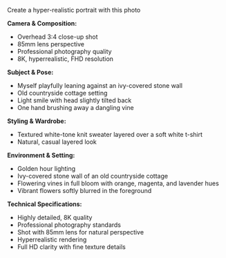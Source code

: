 Create a hyper-realistic portrait with this photo

**Camera & Composition:**
- Overhead 3:4 close-up shot
- 85mm lens perspective
- Professional photography quality
- 8K, hyperrealistic, FHD resolution

**Subject & Pose:**
- Myself playfully leaning against an ivy-covered stone wall
- Old countryside cottage setting
- Light smile with head slightly tilted back
- One hand brushing away a dangling vine

**Styling & Wardrobe:**
- Textured white-tone knit sweater layered over a soft white t-shirt
- Natural, casual layered look

**Environment & Setting:**
- Golden hour lighting
- Ivy-covered stone wall of an old countryside cottage
- Flowering vines in full bloom with orange, magenta, and lavender hues
- Vibrant flowers softly blurred in the foreground

**Technical Specifications:**
- Highly detailed, 8K quality
- Professional photography standards
- Shot with 85mm lens for natural perspective
- Hyperrealistic rendering
- Full HD clarity with fine texture details